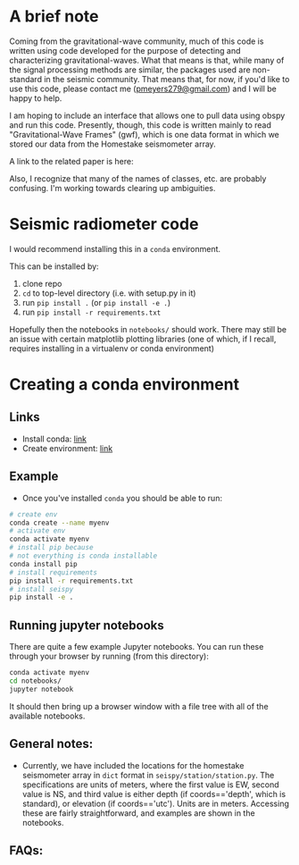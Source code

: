 # A brief note

Coming from the gravitational-wave community, much of this code is written using code developed for the purpose of detecting and characterizing gravitational-waves. What that means is that, while many of the signal processing methods are similar, the packages used are non-standard in the seismic community. That means that, for now, if you'd like to use this code, please contact me (pmeyers279@gmail.com) and I will be happy to help.

I am hoping to include an interface that allows one to pull data using obspy and run this code. Presently, though, this code is written mainly to read "Gravitational-Wave Frames" (gwf), which is one data format in which we stored our data from the Homestake seismometer array.

A link to the related paper is here:

Also, I recognize that many of the names of classes, etc. are probably confusing. I'm working towards clearing up ambiguities.


# Seismic radiometer code

I would recommend installing this in a `conda` environment.

This can be installed by:

1. clone repo
2. `cd` to top-level directory (i.e. with setup.py in it)
3. run  `pip install .` (or `pip install -e .`)
4. run `pip install -r requirements.txt`

Hopefully then the notebooks in `notebooks/` should work. There may still be an issue with
certain matplotlib plotting libraries (one of which, if I recall, requires installing in a virtualenv or conda environment)

# Creating a conda environment

## Links
* Install conda: [link](https://docs.conda.io/projects/conda/en/latest/user-guide/install/)
* Create environment: [link](https://docs.conda.io/projects/conda/en/latest/user-guide/tasks/manage-environments.html)

## Example

* Once you've installed `conda` you should be able to run:

```bash
# create env
conda create --name myenv
# activate env
conda activate myenv
# install pip because
# not everything is conda installable
conda install pip
# install requirements
pip install -r requirements.txt
# install seispy
pip install -e .
```

## Running jupyter notebooks

There are quite a few example Jupyter notebooks. You can run these through your browser by running (from this directory):

```bash
conda activate myenv
cd notebooks/
jupyter notebook
```

It should then bring up a browser window with a file tree with all of the available notebooks.

## General notes:

* Currently, we have included the locations for the homestake seismometer array in `dict` format in `seispy/station/station.py`. The specifications are units of meters, where the first value is EW, second value is NS, and third value is either depth (if coords=='depth', which is standard), or elevation (if coords=='utc'). Units are in meters. Accessing these are fairly straightforward, and examples are shown in the notebooks.

## FAQs:
